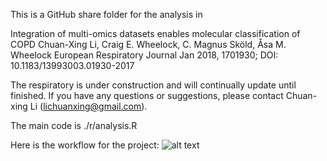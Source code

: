 This is a GitHub share folder for the analysis in 

Integration of multi-omics datasets enables molecular classification of COPD
Chuan-Xing Li, Craig E. Wheelock, C. Magnus Sköld, Åsa M. Wheelock
European Respiratory Journal Jan 2018, 1701930; DOI: 10.1183/13993003.01930-2017

The respiratory is under construction and will continually update until finished.
If you have any questions or suggestions, please contact Chuan-xing Li (lichuanxing@gmail.com).

The main code is ./r/analysis.R

Here is the workflow for the project:
![alt text](https://github.com/clisweden/ERJ_SNF/blob/master/doc/design_2019-03-26.png)